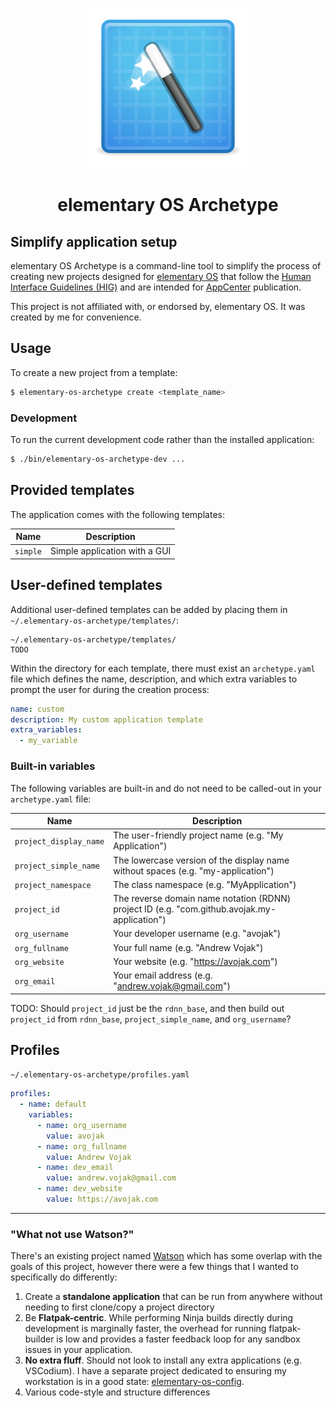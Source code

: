 <p align="center">
  <img src="data/assets/elementary-os-archetype.svg" alt="Icon" />
</p>
<h1 align="center">elementary OS Archetype</h1>

## Simplify application setup

elementary OS Archetype is a command-line tool to simplify the process of creating new projects designed for [elementary OS](https://elementary.io) that follow the [Human Interface Guidelines (HIG)](https://docs.elementary.io/hig/) and are intended for [AppCenter](https://appcenter.elementary.io) publication.

This project is not affiliated with, or endorsed by, elementary OS. It was created by me for convenience.

## Usage

To create a new project from a template:

```bash
$ elementary-os-archetype create <template_name>
```

### Development

To run the current development code rather than the installed application:

```bash
$ ./bin/elementary-os-archetype-dev ...
```

## Provided templates

The application comes with the following templates:

| Name | Description |
| ---- | ----------- |
| `simple` | Simple application with a GUI |

<!-- Default variable values can be specified in `~/.elementary-os-archetype/defaults.yaml`:

```yaml
variables:
  - name: org_username
    value: avojak
  - name: org_fullname
    value: Andrew Vojak
``` -->

## User-defined templates

Additional user-defined templates can be added by placing them in `~/.elementary-os-archetype/templates/`:

```plaintext
~/.elementary-os-archetype/templates/
TODO
```

Within the directory for each template, there must exist an `archetype.yaml` file which defines the name, description, and which extra variables to prompt the user for during the creation process:

```yaml
name: custom
description: My custom application template
extra_variables:
  - my_variable
```

### Built-in variables

The following variables are built-in and do not need to be called-out in your `archetype.yaml` file:

| Name | Description |
| ---- | ----------- |
| `project_display_name` | The user-friendly project name (e.g. "My Application") |
| `project_simple_name` | The lowercase version of the display name without spaces (e.g. "my-application") |
| `project_namespace` | The class namespace (e.g. "MyApplication") |
| `project_id` | The reverse domain name notation (RDNN) project ID (e.g. "com.github.avojak.my-application") |
| `org_username` | Your developer username (e.g. "avojak") |
| `org_fullname` | Your full name (e.g. "Andrew Vojak") |
| `org_website` | Your website (e.g. "https://avojak.com") |
| `org_email` | Your email address (e.g. "andrew.vojak@gmail.com") |

TODO: Should `project_id` just be the `rdnn_base`, and then build out `project_id` from `rdnn_base`, `project_simple_name`, and `org_username`?

## Profiles

`~/.elementary-os-archetype/profiles.yaml`

```yaml
profiles:
  - name: default
    variables:
      - name: org_username
        value: avojak
      - name: org_fullname
        value: Andrew Vojak
      - name: dev_email
        value: andrew.vojak@gmail.com
      - name: dev_website
        value: https://avojak.com
```

----

### "What not use Watson?"

There's an existing project named [Watson](https://github.com/small-tech/watson) which has some overlap with the goals of this project, however there were a few things that I wanted to specifically do differently:

1. Create a **standalone application** that can be run from anywhere without needing to first clone/copy a project directory
2. Be **Flatpak-centric**. While performing Ninja builds directly during development is marginally faster, the overhead for running flatpak-builder is low and provides a faster feedback loop for any sandbox issues in your application.
3. **No extra fluff**. Should not look to install any extra applications (e.g. VSCodium). I have a separate project dedicated to ensuring my workstation is in a good state: [elementary-os-config](https://github.com/avojak/elementary-os-config).
3. Various code-style and structure differences
